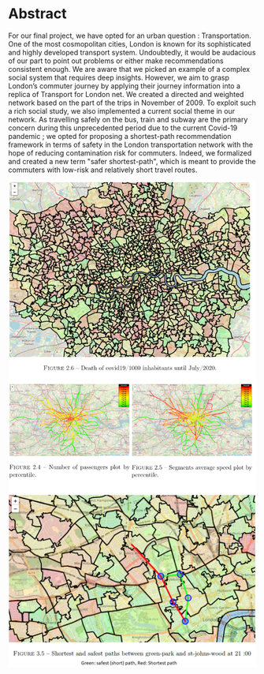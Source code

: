 # Abstract

For our final project, we have opted for an urban question : Transportation. One of the most
cosmopolitan cities, London is known for its sophisticated and highly developed transport system. Undoubtedly,
it would be audacious of our part to point out problems or either make recommendations
consistent enough. We are aware that we picked an example of a complex social system that requires
deep insights.
However, we aim to grasp London’s commuter journey by applying their journey information into
a replica of Transport for London net. We created a directed and weighted network based on the part
of the trips in November of 2009.
To exploit such a rich social study, we also implemented a current social theme in our network.
As travelling safely on the bus, train and subway are the primary concern during this unprecedented
period due to the current Covid-19 pandemic ; we opted for proposing a shortest-path recommendation
framework in terms of safety in the London transportation network with the hope of reducing contamination
risk for commuters. Indeed, we formalized and created a new term "safer shortest-path", which
is meant to provide the commuters with low-risk and relatively short travel routes.

![Example Figures](london%20transport.png)
![Example of path recomendation](safest-path.png)
